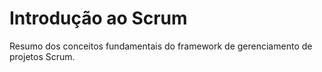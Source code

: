 # Introdução ao Scrum
Resumo dos conceitos fundamentais do framework de gerenciamento de projetos Scrum.
